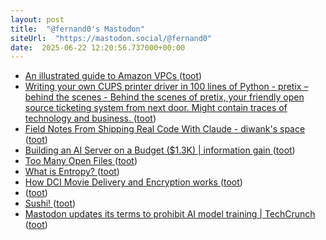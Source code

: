 ```yaml
---
layout: post
title:  "@fernand0's Mastodon"
siteUrl:  "https://mastodon.social/@fernand0"
date:  2025-06-22 12:20:56.737000+00:00
---
```

*  [An illustrated guide to Amazon VPCs ](https://www.ducktyped.org/p/why-is-it-called-a-cloud-if-its-no) ([toot](https://mastodon.social/@fernand0/114726984530409722))
*  [Writing your own CUPS printer driver in 100 lines of Python - pretix – behind the scenes - Behind the scenes of pretix, your friendly open source ticketing system from next door. Might contain traces of technology and business. ](https://behind.pretix.eu/2018/01/20/cups-driver) ([toot](https://mastodon.social/@fernand0/114726862144802404))
*  [Field Notes From Shipping Real Code With Claude - diwank's space ](https://diwank.space/field-notes-from-shipping-real-code-with-claud) ([toot](https://mastodon.social/@fernand0/114726477622512384))
*  [Building an AI Server on a Budget ($1.3K) \| information gain ](https://www.informationga.in/blog/building-an-ai-server-on-a-budge) ([toot](https://mastodon.social/@fernand0/114726235862874440))
*  [Too Many Open Files ](https://mattrighetti.com/2025/06/04/too-many-files-ope) ([toot](https://mastodon.social/@fernand0/114726082596993800))
*  [What is Entropy? ](https://jasonfantl.com/posts/What-is-Entropy) ([toot](https://mastodon.social/@fernand0/114724393788944873))
*  [How DCI Movie Delivery and Encryption works ](https://serverless.industries/2024/05/31/digital-cinema.en.htm) ([toot](https://mastodon.social/@fernand0/114722515608321742))
*  [ ](https://mastodon.social/@greenorchids) ([toot](https://mastodon.social/@fernand0/114722423385957618))
*  [Sushi! ](https://avecesunafoto.wordpress.com/2025/06/21/sushi-6) ([toot](https://mastodon.social/@fernand0/114722363673933571))
*  [Mastodon updates its terms to prohibit AI model training \| TechCrunch ](https://techcrunch.com/2025/06/17/mastodon-updates-its-terms-to-prohibit-ai-model-training) ([toot](https://mastodon.social/@fernand0/114722336379557407))
